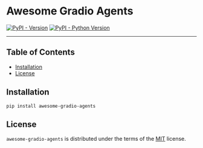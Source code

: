 # Awesome Gradio Agents

[![PyPI - Version](https://img.shields.io/pypi/v/awesome-gradio-agents.svg)](https://pypi.org/project/awesome-gradio-agents)
[![PyPI - Python Version](https://img.shields.io/pypi/pyversions/awesome-gradio-agents.svg)](https://pypi.org/project/awesome-gradio-agents)

-----

## Table of Contents

- [Installation](#installation)
- [License](#license)

## Installation

```console
pip install awesome-gradio-agents
```

## License

`awesome-gradio-agents` is distributed under the terms of the [MIT](https://spdx.org/licenses/MIT.html) license.
